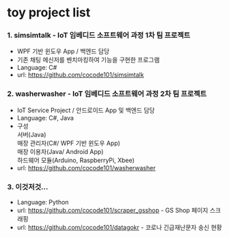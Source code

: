 # toy project list
### 1. simsimtalk - IoT 임베디드 소프트웨어 과정 1차 팀 프로젝트
* WPF 기반 윈도우 App / 백엔드 담당
* 기존 채팅 메신저를 벤치마킹하여 기능을 구현한 프로그램
* Language: C#
* url: https://github.com/cocode101/simsimtalk

### 2. washerwasher - IoT 임베디드 소프트웨어 과정 2차 팀 프로젝트
* IoT Service Project / 안드로이드 App 및 백엔드 담당
* Language: C#, Java
* 구성  <br>
        서버(Java) <br>
        매장 관리자(C#/ WPF 기반 윈도우 App) <br>
        매장 이용자(Java/ Android App) <br>
        하드웨어 모듈(Arduino, RaspberryPi, Xbee) <br>
* url: https://github.com/cocode101/washerwasher

### 3. 이것저것...
* Language: Python
* url: https://github.com/cocode101/scraper_gsshop - GS Shop 페이지 스크래핑
* url: https://github.com/cocode101/datagokr - 코로나 긴급재난문자 송신 현황 
